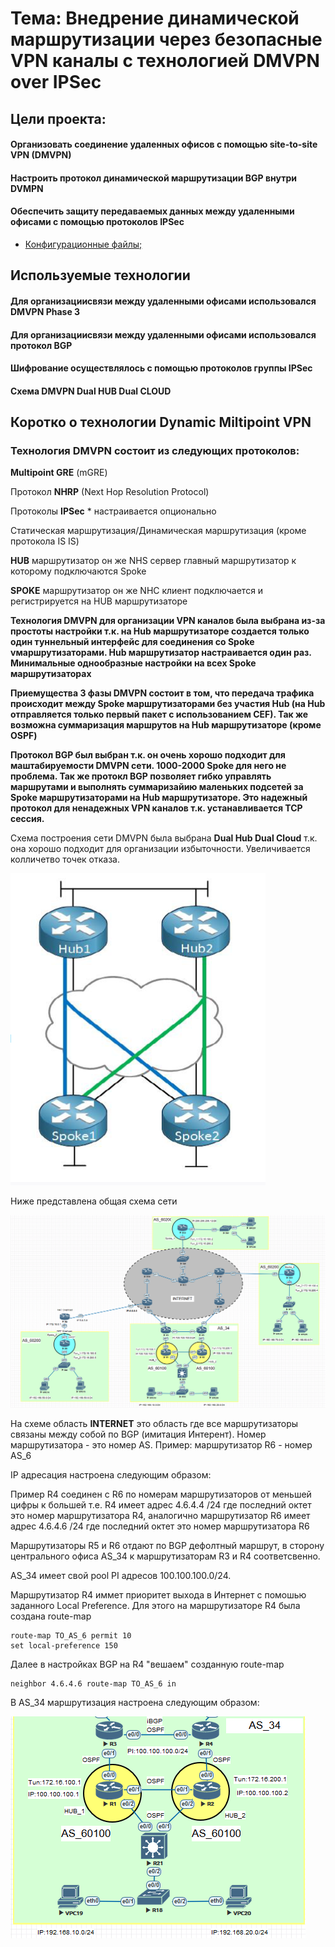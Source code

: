 #  Тема: Внедрение динамической маршрутизации через безопасные VPN каналы с технологией DMVPN over IPSec

##  Цели проекта:

#### Организовать соединение удаленных офисов с помощью site-to-site VPN (DMVPN)

#### Настроить протокол динамической маршрутизации BGP внутри DVMPN

#### Обеспечить защиту передаваемых данных между удаленными офисами с помощью протоколов IPSec


- [Конфигурационные файлы;](config/)



## Используемые технологии

#### Для организациисвязи между удаленными офисами использовался DMVPN Phase 3

#### Для организациисвязи между удаленными офисами использовался протокол BGP

#### Шифрование осуществлялось с помощью протоколов группы IPSec

#### Схема DMVPN Dual HUB Dual CLOUD



## Коротко о технологии Dynamic Miltipoint VPN

### Технология DMVPN состоит из следующих протоколов:

**Multipoint GRE** (mGRE)

Протокол **NHRP** (Next Hop Resolution Protocol)

Протоколы **IPSec** * настраивается опционально

Статическая маршрутизация/Динамическая маршрутизация (кроме протокола IS IS)

**HUB** маршрутизатор он же NHS сервер главный маршрутизатор к которому подключаются Spoke

**SPOKE** маршрутизатор он же NHC клиент подключается и регистрируется на HUB маршрутизаторе

**Технология DMVPN для организации VPN каналов была выбрана из-за простоты настройки т.к. на Hub маршрутизаторе создается только один туннельный интерфейс для соединения co Spoke vмаршрутизаторами.
Hub маршрутизатор настраивается один раз.
Минимальные однообразные настройки на всех Spoke маршрутизаторах**

**Приемущества 3 фазы DMVPN состоит в том, что передача трафика происходит между Spoke маршрутизаторами без участия Hub (на Hub отправляется только первый пакет с использованием CEF).
Так же возможна суммаризация маршрутов на Hub маршрутизаторе (кроме OSPF)**

**Протокол BGP был выбран т.к. он очень хорошо подходит для маштабируемости DMVPN сети. 1000-2000 Spoke для него не проблема. Так же протокл BGP позволяет гибко управлять маршрутами и выполнять суммаризайию маленьких подсетей за Spoke маршрутизаторами на Hub маршрутизаторе. Это надежный протокол для ненадежных VPN каналов т.к. устанавливается TCP сессия.**

Схема построения сети DMVPN была выбрана **Dual Hub Dual Cloud** т.к. она хорошо подходит для организации избыточности. Увеличивается колличетво точек отказа.

![](dhdc.png)


Ниже представлена общая схема сети

![](Shema.png)

На схеме область **INTERNET** это область где все маршрутизаторы связаны между собой по BGP (имитация Интерент). Номер маршрутизатора - это номер AS.
Пример: маршрутизатор R6 - номер AS_6

IP адресация настроена следующим образом: 

Пример R4 соединен c R6 по номерам маршрутизаторов от меньшей цифры к большей т.е. R4 имеет адрес 4.6.4.4 /24 где последний октет это номер маршрутизатора R4, аналогично маршрутизатор R6 имеет адрес 4.6.4.6 /24 где последний октет это номер маршрутизатора R6


Маршрутизаторы R5 и R6 отдают по BGP дефолтный маршрут, в сторону центрального офиса AS_34 к маршрутизаторам R3 и R4 соответсвенно.

AS_34 имеет свой pool PI адресов 100.100.100.0/24. 

Маршрутизатор R4 иммет приоритет выхода в Интернет с помошью заданного Local Preference. Для этого на маршрутизаторе R4 была создана route-map

    route-map TO_AS_6 permit 10
    set local-preference 150
    
Далее в настройках BGP на R4 "вешаем" созданную route-map

    neighbor 4.6.4.6 route-map TO_AS_6 in
    
В AS_34 маршрутизация настроена следующим образом:    

![](AS_34.png)
